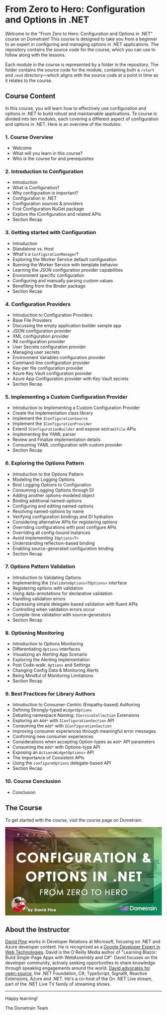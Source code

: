 # From Zero to Hero: Configuration and Options in .NET

Welcome to the "From Zero to Hero: Configuration and Options in .NET" course on Dometrain! This course is designed to take you from a beginner to an expert in configuring and managing options in .NET applications. The repository contains the source code for the course, which you can use to follow along with the lessons.

Each module in the course is represented by a folder in the repository. The folder contains the source code for the module, containing both a `/start` and `/end` directory—which aligns with the source code at a point in time as it relates to the course.

## Course Content

In this course, you will learn how to effectively use configuration and options in .NET to build robust and maintainable applications. Te course is divided into ten modules, each covering a different aspect of configuration and options in .NET. Here is an overview of the modules:

### 1. Course Overview

- Welcome
- What will you learn in this course?
- Who is the course for and prerequisites

### 2. Introduction to Configuration

- Introduction
- What is Configuration?
- Why configuration is important?
- Configuration in .NET
- Configuration sources & providers
- First Configuration NuGet package
- Explore the IConfiguration and related APIs
- Section Recap

### 3. Getting started with Configuration

- Introduction
- Standalone vs. Host
- What's a `ConfigurationManager`?
- Exploring the Worker Service default configuration
- Running the Worker Service with template behavior
- Learning the JSON configuration provider capabilities
- Environment specific configuration
- Configuring and manually parsing custom values
- Benefiting from the Binder package
- Section Recap

### 4. Configuration Providers

- Introduction to Configuration Providers
- Base File Providers
- Discussing the empty application builder sample app
- JSON configuration provider
- XML configuration provider
- INI configuration provider
- User Secrets configuration provider
- Managing user secrets
- Environment Variables configuration provider
- Command-line configuration provider
- Key-per file configuration provider
- Azure Key Vault configuration provider
- Azure App Configuration provider with Key Vault secrets
- Section Recap

### 5. Implementing a Custom Configuration Provider

- Introduction to Implementing a Custom Configuration Provider
- Create the implementation class library
- Implement the `IConfigurationSource`
- Implement the `IConfigurationProvider`
- Extend `IConfigurationBuilder` and expose `AddYamlFile` APIs
- Implementing the YAML parser
- Review and Finalize implementation details
- Consuming YAML configuration with custom provider
- Section Recap

### 6. Exploring the Options Pattern

- Introduction to the Options Pattern
- Modeling the Logging Options
- Bind Logging Options to Configuration
- Consuming Logging Options through DI
- Adding another options-modeled object
- Binding additional named-options
- Configuring and editing named-options
- Resolving named-options by name
- Verifying configuration bindings and DI hydration
- Considering alternative APIs for registering options
- Overriding configurations with post configure APIs
- Overriding all config-bound instances
- Avoid implementing `IOptions<T>`
- Understanding reflection-based binding
- Enabling source-generated configuration binding
- Section Recap

### 7. Options Pattern Validation

- Introduction to Validating Options
- Implementing the `IValidateOptions<TOptions>` interface
- Registering options with validation
- Using data-annotations for declarative validation
- Handling validation errors
- Expressing simple delegate-based validation with fluent APIs
- Controlling when validation errors occur
- Compile-time validation with source-generators
- Section Recap

### 8. Optioning Monitoring

- Introduction to Options Monitoring
- Differentiating `Options` interfaces
- Visualizing an Alerting App Scenario
- Exploring the Alerting Implementation
- Post Code-walk: `Options` and Settings
- Changing Config Data & Monitoring Alerts
- Being Mindful of Monitoring Limitations
- Section Recap

### 9. Best Practices for Library Authors

- Introduction to Consumer-Centric (Empathy-based) Authoring
- Defining Strongly-typed `WidgetOptions`
- Debating namespace Naming: `IServiceCollection` Extensions
- Exploring an `Add*` with `IConfigurationSection` API
- Consuming the `Add*` with `IConfigurationSection`
- Improving consumer experiences through meaningful error messages
- Confirming new consumer experiences
- Considerations when accepting Option-types as `Add*` API parameters
- Consuming the `Add*` with Options-type API
- Exposing an `Action<WidgetOptions>` API
- The Importance of Consistent APIs
- Using the `configureOptions` delegate-based API
- Section Recap

### 10. Course Conclusion

- Conclusion

## The Course

To get started with the course, visit the course page on Dometrain:

[![From Zero to Hero: Configuration and Options in .NET](media/configuration-and-options-in-dotnet.jpg)](https://dometrain.com/course/from-zero-to-hero-configuration-and-options-in-dotnet/?ref=github)

## About the Instructor

[David Pine](https://davidpine.net) works in Developer Relations at Microsoft, focusing on .NET and Azure developer content. He is recognized as a [Google Developer Expert in Web Technologies](https://developers.google.com/profile/u/davidpine). David is the O'Reilly Media author of "Learning Blazor: Build Single-Page Apps with WebAssembly and C#". David focuses on the developer community, actively seeking opportunities to share knowledge through speaking engagements around the world. [David advocates for open-source](https://github.com/IEvagenlist), the .NET Foundation, C#, TypeScript, SignalR, Reactive Extensions, Azure and .NET. He's a co-host of the On .NET Live stream, part of the .NET Live TV family of streaming shows.

---

Happy learning!

The Dometrain Team
